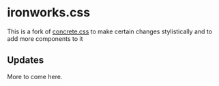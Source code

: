 # ironworks.css

This is a fork of [concrete.css](https://concrete.style) to make certain changes stylistically and to add more components to it

## Updates

More to come here.
